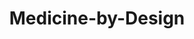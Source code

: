 ---
title: Medicine-by-Design
description: The manipulation of metabolic pathways to optimize gene expression
long_desc:
  Our industry-connected research program on pharmaceutical product development is advancing a concept that we dub ‘medicine-by-design’, a fast and low-cost methodology to advance a drug molecule from concept to formulated product. The de novo design of a pharmaceutical product for a particular disease commences with computational analyses of protein-protein and gene-gene interactions associated with that disease in order to identify a promising target and a natural product that can bind to it. The molecule is subsequently synthesized in a microbial chassis through the application of metabolic and enzyme engineering. It is then suitably formulated to ensure controlled release at the intended site of action, and we have established a pipeline that facilitates rapid identification, synthesis and testing of formulations. We work closely with an industrial partner, InMed Pharmaceuticals. We have already demonstrated the feasibility of our approach through our work on the development of a ‘smart’ contact lens for treating glaucoma and a printable bandage for healing damaged skin in patients suffering from Epidermolysis Bullosa Simplex (EBS). Both projects have led to patent filings and have been advanced to pre-clinical testing.
modal_image: /img/research/better_bioprocesses.jpg
front_image: /img/research/better_bioprocesses.jpg
---